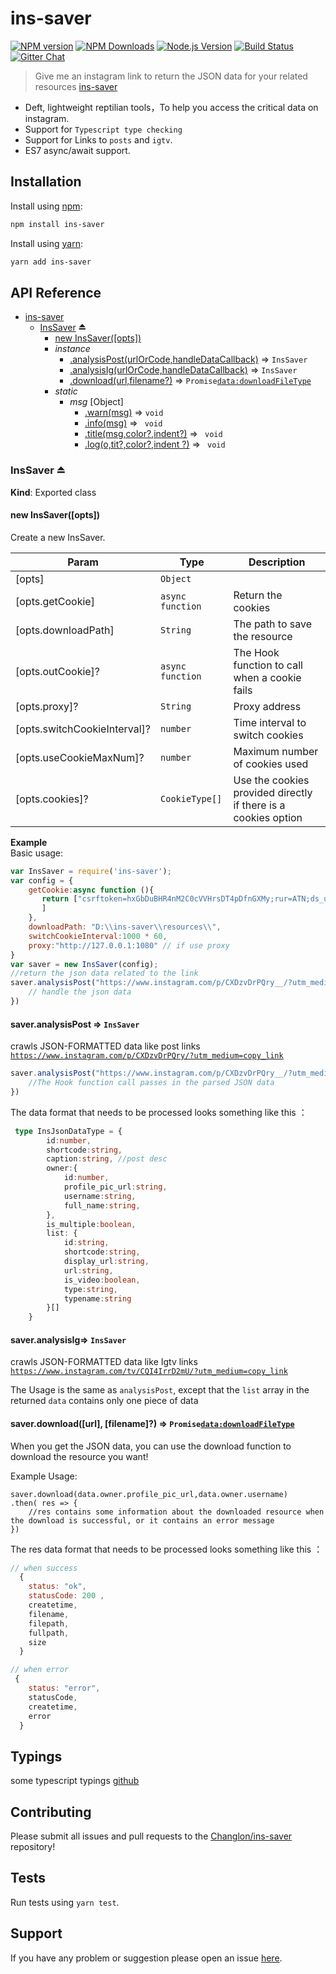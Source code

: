 # ins-saver 

[![NPM version](https://img.shields.io/npm/v/koa-router.svg?style=flat)](https://npmjs.org/package/ins-saver) [![NPM Downloads](https://img.shields.io/npm/dm/koa-router.svg?style=flat)](https://npmjs.org/package/ins-saver) [![Node.js Version](https://img.shields.io/node/v/koa-router.svg?style=flat)](http://nodejs.org/download/) [![Build Status](https://img.shields.io/travis/alexmingoia/koa-router.svg?style=flat)](https://github.com/Changlon/ins-saver) [![Gitter Chat](https://img.shields.io/badge/gitter-join%20chat-1dce73.svg?style=flat)](https://github.com/Changlon/ins-saver/issues)

> Give me an instagram link to return the JSON data for your related resources [ins-saver](https://github.com/Changlon/ins-saver)

* Deft, lightweight reptilian tools，To help you access the critical data on instagram.
* Support for `Typescript type checking` 
* Support for Links to  `posts` and `igtv`.
* ES7 async/await support.

## Installation

Install using [npm](https://www.npmjs.org/):

```sh
npm install ins-saver
```
Install using [yarn](https://www.npmjs.org/):

```sh
yarn add ins-saver
```

## API Reference
  
* [ins-saver](#module_ins-saver)
    * [InsSaver](#exp_module_ins-saver--InsSaver) ⏏
        * [new InsSaver([opts])](#new_module_ins-saver--InsSaver_new)
        * _instance_
            * [.analysisPost(urlOrCode,handleDataCallback)](#module_ins-saver--InsSaver+analysisPost) ⇒ <code>InsSaver</code>
            * [.analysisIg(urlOrCode,handleDataCallback)](#module_ins-saver--InsSaver+analysisIg) ⇒ <code>InsSaver</code>
            * [.download(url,filename?)](#module_ins-saver-InsSaver+download) ⇒ <code>Promise<data:downloadFileType> </code>
        * _static_
			*  _msg_ [Object]
				* [.warn(msg)](#) ⇒ <code>void </code>
				* [.info(msg)](#) ⇒ <code> void </code>
				* [.title(msg,color?,indent?)](#) ⇒ <code> void </code>
				* [.log(o,tit?,color?,indent ?)](#) ⇒ <code> void </code>
					

	            	
		

<a name="exp_module_ins-saver--InsSaver"></a>

### InsSaver ⏏
**Kind**: Exported class  
<a name="new_module_ins-saver--InsSaver_new"></a>

#### new InsSaver([opts])
Create a new InsSaver.


| Param | Type | Description |
| --- | --- | --- |
| [opts] | <code>Object</code> |  |
| [opts.getCookie] | <code>async function</code> | Return the cookies |
| [opts.downloadPath] | <code>String</code> | The path to save the resource |
| [opts.outCookie]? | <code>async function</code> | The Hook function to call when a cookie fails |
| [opts.proxy]?| <code>String</code> | Proxy address |
| [opts.switchCookieInterval]? | <code>number</code> | Time interval to switch cookies |
| [opts.useCookieMaxNum]? | <code>number</code> | Maximum number of cookies used |
| [opts.cookies]? | <code>CookieType[]</code> |  Use the cookies provided directly if there is a cookies option|

**Example**  
Basic usage:

```javascript
var InsSaver = require('ins-saver');
var config = {
    getCookie:async function (){
       return ["csrftoken=hxGbDuBHR4nM2C0cVVHrsDT4pDfnGXMy;rur=ATN;ds_user_id=48888644144;sessionid=48888644144%3AATiVVxHTkAI8Dx%3A3"
       ]
    },
    downloadPath: "D:\\ins-saver\\resources\\",
    switchCookieInterval:1000 * 60,
    proxy:"http://127.0.0.1:1080" // if use proxy
}
var saver = new InsSaver(config);
//return the json data related to the link
saver.analysisPost("https://www.instagram.com/p/CXDzvDrPQry__/?utm_medium=copy_link",async (data)=>{ 
   	// handle the json data
}) 
```

<a name="module_ins-saver--InsSaver+analysisPost"></a>


#### saver.analysisPost ⇒ <code>InsSaver</code>

crawls JSON-FORMATTED data like post links 
<code>https://www.instagram.com/p/CXDzvDrPQry/?utm_medium=copy_link </code>


```javascript 
saver.analysisPost("https://www.instagram.com/p/CXDzvDrPQry__/?utm_medium=copy_link",async (data)=>{ 
	//The Hook function call passes in the parsed JSON data
}) 
```

The data format that needs to be processed looks something like this ：
```typescript
 type InsJsonDataType = {  
        id:number,
        shortcode:string,
        caption:string, //post desc
        owner:{ 
            id:number,
            profile_pic_url:string, 
            username:string,
            full_name:string,
        },
        is_multiple:boolean,
        list: {
            id:string,
            shortcode:string,
            display_url:string,
            url:string,
            is_video:boolean,
            type:string,
            typename:string
        }[]
    }
```


<a name="module_ins-saver--InsSaver+analysisIg"></a>

#### saver.analysisIg⇒ <code>InsSaver</code>

crawls JSON-FORMATTED data like Igtv links 
<code>https://www.instagram.com/tv/CQI4IrrD2mU/?utm_medium=copy_link</code>

The Usage is the same as ```analysisPost```, except that the ```list``` array in the returned ```data``` contains only one piece of data

 
<a name="module_ins-saver-InsSaver+download"></a>

#### saver.download([url], [filename]?) ⇒ <code>Promise<data:downloadFileType></code>
When you get the JSON data, you can use the download function to download the resource you want!

Example Usage:

```
saver.download(data.owner.profile_pic_url,data.owner.username)
.then( res => {
	//res contains some information about the downloaded resource when the download is successful, or it contains an error message
})
```
The res data format that needs to be processed looks something like this ：
```js
// when success 
  { 
	status: "ok",
	statusCode: 200 ,
	createtime,
	filename,
	filepath,
	fullpath,
	size
  }

// when error
 { 
	status: "error",
	statusCode,
	createtime,
	error
  }

```

## Typings

some typescript typings [github](https://github.com/Changlon/ins-saver/tree/main/typings)

## Contributing

Please submit all issues and pull requests to the [Changlon/ins-saver](http://github.com/Changlon/ins-saver) repository!

## Tests

Run tests using `yarn test`.

## Support

If you have any problem or suggestion please open an issue [here](https://github.com/Changlon/ins-saver/issues).



